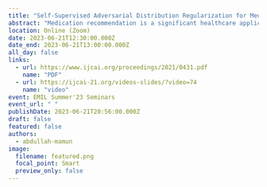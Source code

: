 ```yaml
---
title: "Self-Supervised Adversarial Distribution Regularization for Medication Recommendation"
abstract: "Medication recommendation is a significant healthcare application due to its promise in effectively prescribing medications. Avoiding fatal side effects related to Drug-Drug Interaction (DDI) is among the critical challenges. Most existing methods try to mitigate the problem by providing models with extra DDI knowledge, making models complicated. While treating all patients with different DDI properties as a single cohort would put forward strict requirements on models' generalization performance. In pursuit of a valuable model for a safe recommendation, we propose the Self-Supervised Adversarial Regularization Model for Medication Recommendation (SARMR). SARMR obtains the target distribution associated with safe medication combinations from raw patient records for adversarial regularization. In this way, the model can shape distributions of patient representations to achieve DDI reduction. To obtain accurate self-supervision information, SARMR models interactions between physicians and patients by building a key-value memory neural network and carrying out multi-hop reading to obtain contextual information for patient representations. SARMR outperforms all baseline methods in the experiment on a real-world clinical dataset. This model can achieve DDI reduction when considering the different number of DDI types, which demonstrates the robustness of adversarial regularization for safe medication recommendation."
location: Online (Zoom)
date: 2023-06-21T12:30:00.000Z
date_end: 2023-06-21T13:00:00.000Z
all_day: false
links:
  - url: https://www.ijcai.org/proceedings/2021/0431.pdf
    name: "PDF"
  - url: https://ijcai-21.org/videos-slides/?video=74
    name: "video"
event: EMIL Summer'23 Seminars
event_url: " "
publishDate: 2023-06-21T20:56:00.000Z
draft: false
featured: false
authors:
  - abdullah-mamun
image:
  filename: featured.png
  focal_point: Smart
  preview_only: false
---
```

